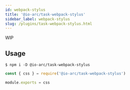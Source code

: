```yaml
---
id: webpack-stylus
title: '@io-arc/task-webpack-stylus'
sidebar_label: webpack-stylus
slug: /plugins/task-webpack-stylus.html
---
```


WIP

## Usage

```shell
$ npm i -D @io-arc/task-webpack-stylus
```

```js title="webpack.config.js"
const { css } = require('@io-arc/task-webpack-stylus')

module.exports = css
```

